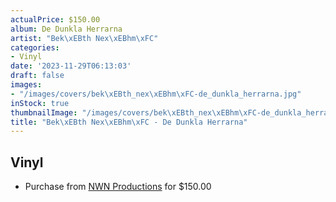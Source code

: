 ```yaml
---
actualPrice: $150.00
album: De Dunkla Herrarna
artist: "Bek\xEBth Nex\xEBhm\xFC"
categories:
- Vinyl
date: '2023-11-29T06:13:03'
draft: false
images:
- "/images/covers/bek\xEBth_nex\xEBhm\xFC-de_dunkla_herrarna.jpg"
inStock: true
thumbnailImage: "/images/covers/bek\xEBth_nex\xEBhm\xFC-de_dunkla_herrarna-thumb.jpg"
title: "Bek\xEBth Nex\xEBhm\xFC - De Dunkla Herrarna"
---
```


## Vinyl
* Purchase from [NWN Productions](http://shop.nwnprod.com/index.php?route=product/product&path=75&product_id=42903&sort=pd.name&order=ASC) for $150.00
